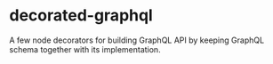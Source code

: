 # decorated-graphql
A few node decorators for building GraphQL API by keeping GraphQL schema together with its implementation.
